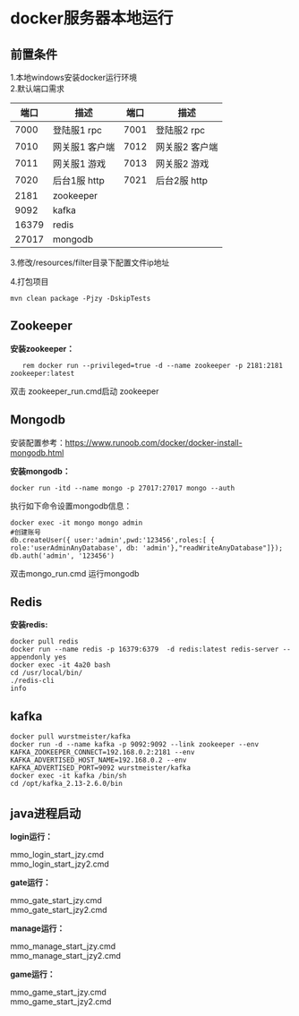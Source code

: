 # docker服务器本地运行

## 前置条件
1.本地windows安装docker运行环境<br>
2.默认端口需求<br>

|  端口   | 描述  |  端口   | 描述  |
|  ----  | ----  |  ----  | ----  |
| 7000  | 登陆服1 rpc | 7001  | 登陆服2 rpc |
| 7010  | 网关服1 客户端 | 7012  | 网关服2 客户端 |
| 7011  | 网关服1 游戏 |7013  | 网关服2 游戏 |
| 7020  | 后台1服 http | 7021  | 后台2服 http |
| 2181  | zookeeper |
| 9092  | kafka     |
| 16379  | redis |
| 27017  | mongodb |

3.修改/resources/filter目录下配置文件ip地址

4.打包项目<br>

    mvn clean package -Pjzy -DskipTests

## Zookeeper 
**安装zookeeper：**

       rem docker run --privileged=true -d --name zookeeper -p 2181:2181 zookeeper:latest
双击 zookeeper_run.cmd启动 zookeeper

## Mongodb
安装配置参考：https://www.runoob.com/docker/docker-install-mongodb.html

**安装mongodb：**

    docker run -itd --name mongo -p 27017:27017 mongo --auth

执行如下命令设置mongodb信息：    
    
    docker exec -it mongo mongo admin
    #创建账号
    db.createUser({ user:'admin',pwd:'123456',roles:[ { role:'userAdminAnyDatabase', db: 'admin'},"readWriteAnyDatabase"]});
    db.auth('admin', '123456')

双击mongo_run.cmd 运行mongodb

## Redis
**安装redis:**

    docker pull redis
    docker run --name redis -p 16379:6379  -d redis:latest redis-server --appendonly yes
    docker exec -it 4a20 bash
    cd /usr/local/bin/
    ./redis-cli
    info
    
## kafka
    docker pull wurstmeister/kafka
    docker run -d --name kafka -p 9092:9092 --link zookeeper --env KAFKA_ZOOKEEPER_CONNECT=192.168.0.2:2181 --env KAFKA_ADVERTISED_HOST_NAME=192.168.0.2 --env KAFKA_ADVERTISED_PORT=9092 wurstmeister/kafka
    docker exec -it kafka /bin/sh
    cd /opt/kafka_2.13-2.6.0/bin
    
    

## java进程启动
**login运行：**

 mmo_login_start_jzy.cmd <br>
 mmo_login_start_jzy2.cmd

**gate运行：**

 mmo_gate_start_jzy.cmd <br>
 mmo_gate_start_jzy2.cmd

**manage运行：**

 mmo_manage_start_jzy.cmd <br>
 mmo_manage_start_jzy2.cmd

**game运行：**

 mmo_game_start_jzy.cmd <br>
 mmo_game_start_jzy2.cmd











